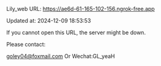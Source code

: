 Lily_web URL: https://ae6d-61-165-102-156.ngrok-free.app

Updated at: 2024-12-09 18:53:53

If you cannot open this URL, the server might be down.

Please contact: 

goley04@foxmail.com Or Wechat:GL_yeaH